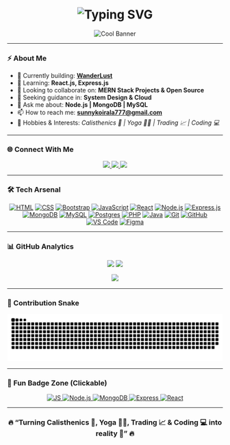 <!-- Animated Typing Header -->
<h1 align="center">
  <img src="https://readme-typing-svg.herokuapp.com?font=Fira+Code&size=30&duration=3000&pause=1000&color=00C9A7&center=true&vCenter=true&width=700&lines=👋+Hi%2C+I'm+Sunny;💻+Full+Stack+Developer;🚀+Tech+Explorer;🌱+Lifelong+Learner" alt="Typing SVG" />
</h1>

<p align="center">
  <img src="https://github.com/SunnyKoirala/SunnyKoirala/blob/main/assets/banner.gif" alt="Cool Banner" width="800"/>
</p>

---

### ⚡ About Me  
- 🔭 Currently building: [**WanderLust**](https://github.com/SunnyKoirala/WanderLust.git)  
- 🌱 Learning: **React.js, Express.js**  
- 👯 Looking to collaborate on: **MERN Stack Projects & Open Source**  
- 🤝 Seeking guidance in: **System Design & Cloud**  
- 💬 Ask me about: **Node.js | MongoDB | MySQL**  
- 📫 How to reach me: **sunnykoirala777@gmail.com**  
- 🎯 Hobbies & Interests: *Calisthenics 💪 | Yoga 🧘‍♂️ | Trading 📈 | Coding 💻*  

---

### 🌐 Connect With Me  
<p align="center">
  <a href="https://www.linkedin.com/in/sunnykoirala/" target="_blank">
    <img src="https://img.shields.io/badge/-LinkedIn-0077B5?style=for-the-badge&logo=linkedin&logoColor=white" />
  </a>
  <a href="mailto:sunnykoirala777@gmail.com" target="_blank">
    <img src="https://img.shields.io/badge/-Gmail-D14836?style=for-the-badge&logo=gmail&logoColor=white" />
  </a>
  <a href="https://github.com/SunnyKoirala" target="_blank">
    <img src="https://img.shields.io/badge/-GitHub-181717?style=for-the-badge&logo=github&logoColor=white" />
  </a>
</p>

---

### 🛠️ Tech Arsenal  
<p align="center">
  <a href="https://developer.mozilla.org/en-US/docs/Web/HTML" target="_blank"><img src="https://skillicons.dev/icons?i=html" alt="HTML" /></a>
  <a href="https://developer.mozilla.org/en-US/docs/Web/CSS" target="_blank"><img src="https://skillicons.dev/icons?i=css" alt="CSS" /></a>
  <a href="https://getbootstrap.com/" target="_blank"><img src="https://skillicons.dev/icons?i=bootstrap" alt="Bootstrap" /></a>
  <a href="https://developer.mozilla.org/en-US/docs/Web/JavaScript" target="_blank"><img src="https://skillicons.dev/icons?i=js" alt="JavaScript" /></a>
  <a href="https://react.dev/" target="_blank"><img src="https://skillicons.dev/icons?i=react" alt="React" /></a>
  <a href="https://nodejs.org/" target="_blank"><img src="https://skillicons.dev/icons?i=nodejs" alt="Node.js" /></a>
  <a href="https://expressjs.com/" target="_blank"><img src="https://skillicons.dev/icons?i=express" alt="Express.js" /></a>
  <a href="https://www.mongodb.com/" target="_blank"><img src="https://skillicons.dev/icons?i=mongodb" alt="MongoDB" /></a>
  <a href="https://www.mysql.com/" target="_blank"><img src="https://skillicons.dev/icons?i=mysql" alt="MySQL" /></a>
  <a href="https://www.postgresql.org/" target="_blank"><img src="https://skillicons.dev/icons?i=postgres" alt="Postgres" /></a>
  <a href="https://www.php.net/" target="_blank"><img src="https://skillicons.dev/icons?i=php" alt="PHP" /></a>
  <a href="https://www.java.com/" target="_blank"><img src="https://skillicons.dev/icons?i=java" alt="Java" /></a>
  <a href="https://git-scm.com/" target="_blank"><img src="https://skillicons.dev/icons?i=git" alt="Git" /></a>
  <a href="https://github.com/" target="_blank"><img src="https://skillicons.dev/icons?i=github" alt="GitHub" /></a>
  <a href="https://code.visualstudio.com/" target="_blank"><img src="https://skillicons.dev/icons?i=vscode" alt="VS Code" /></a>
  <a href="https://www.figma.com/" target="_blank"><img src="https://skillicons.dev/icons?i=figma" alt="Figma" /></a>
</p>

---

### 📊 GitHub Analytics  
<p align="center">
  <img src="https://github-readme-stats.vercel.app/api?username=sunnykoirala&show_icons=true&theme=tokyonight&hide_border=true" height="180" />
  <img src="https://github-readme-streak-stats.herokuapp.com/?user=sunnykoirala&theme=tokyonight&hide_border=true" height="180" />
</p>

<p align="center">
  <img src="https://github-readme-stats.vercel.app/api/top-langs/?username=sunnykoirala&layout=compact&theme=tokyonight&hide_border=true" height="180"/>
</p>

---

### 🐍 Contribution Snake  
<p align="center">
  <img src="https://raw.githubusercontent.com/Platane/snk/output/github-contribution-grid-snake-dark.svg" alt="snake" />
</p>

---

### 🚀 Fun Badge Zone (Clickable)  
<p align="center">
  <a href="https://developer.mozilla.org/en-US/docs/Web/JavaScript" target="_blank">
    <img src="https://img.shields.io/badge/Javascript-F7DF1E?style=for-the-badge&logo=javascript&logoColor=black" alt="JS" />
  </a>
  <a href="https://nodejs.org/" target="_blank">
    <img src="https://img.shields.io/badge/Node.js-43853D?style=for-the-badge&logo=node.js&logoColor=white" alt="Node.js" />
  </a>
  <a href="https://www.mongodb.com/" target="_blank">
    <img src="https://img.shields.io/badge/MongoDB-4EA94B?style=for-the-badge&logo=mongodb&logoColor=white" alt="MongoDB" />
  </a>
  <a href="https://expressjs.com/" target="_blank">
    <img src="https://img.shields.io/badge/Express.js-404D59?style=for-the-badge" alt="Express" />
  </a>
  <a href="https://react.dev/" target="_blank">
    <img src="https://img.shields.io/badge/React-61DAFB?style=for-the-badge&logo=react&logoColor=black" alt="React" />
  </a>
</p>

---

<h3 align="center">🔥 “Turning Calisthenics 💪, Yoga 🧘‍♂️, Trading 📈 & Coding 💻 into reality 🚀” 🔥</h3>
